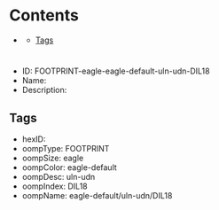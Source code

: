 



Contents
========

* [](#)
	* [Tags](#tags)

# 

- ID: FOOTPRINT-eagle-eagle-default-uln-udn-DIL18
- Name: 
- Description: 

## Tags

- hexID: 
- oompType: FOOTPRINT
- oompSize: eagle
- oompColor: eagle-default
- oompDesc: uln-udn
- oompIndex: DIL18
- oompName: eagle-default/uln-udn/DIL18
